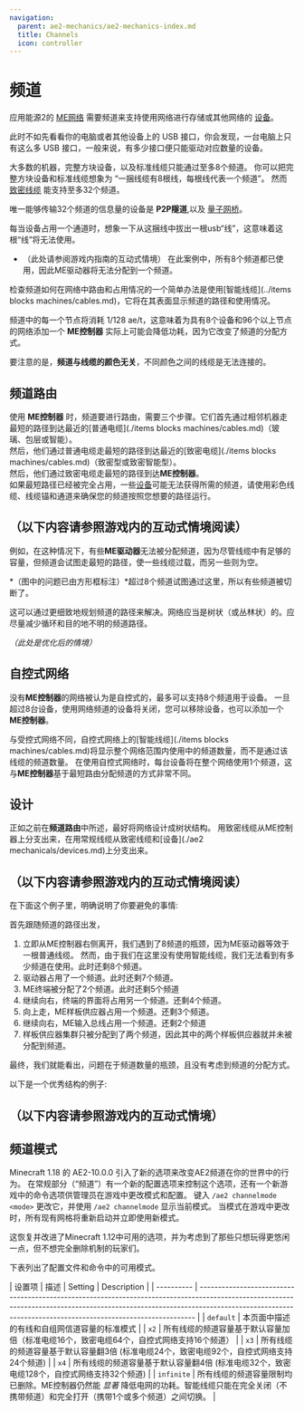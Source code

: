 ```yaml
---
navigation:
  parent: ae2-mechanics/ae2-mechanics-index.md
  title: Channels
  icon: controller
---
```


# 频道

应用能源2的 [ME网络](me-network-connections.md) 需要频道来支持使用网络进行存储或其他网络的 [设备](../ae2-mechanics/devices.md)。 

此时不如先看看你的电脑或者其他设备上的 USB 接口，你会发现，一台电脑上只有这么多 USB 接口，一般来说，有多少接口便只能驱动对应数量的设备。

大多数的机器，完整方块设备，以及标准线缆只能通过至多8个频道。 
你可以把完整方块设备和标准线缆想象为 “一捆线缆有8根线，每根线代表一个频道”。 然而 [致密线缆](../items-blocks-machines/cables.md#dense-cable) 能支持至多32个频道。

唯一能够传输32个频道的信息量的设备是 **P2P隧道**,以及 [量子网桥](../items-blocks-machines/quantum_bridge.md)。

每当设备占用一个通道时，想象一下从这捆线中拔出一根usb“线”，这意味着这根“线”将无法使用。

* （此处请参阅游戏内指南的互动式情境）
  在此案例中，所有8个频道都已使用，因此ME驱动器将无法分配到一个频道。

检查频道如何在网络中路由和占用情况的一个简单办法是使用[智能线缆](../items blocks machines/cables.md)，它将在其表面显示频道的路径和使用情况。

频道中的每一个节点将消耗 1/128 ae/t，这意味着为具有8个设备和96个以上节点的网络添加一个 **ME控制器** 实际上可能会降低功耗，因为它改变了频道的分配方式。

要注意的是，**频道与线缆的颜色无关**，不同颜色之间的线缆是无法连接的。

## 频道路由

使用 **ME控制器** 时，频道要进行路由，需要三个步骤。它们首先通过相邻机器走最短的路径到达最近的[普通电缆](./items blocks machines/cables.md)（玻璃、包层或智能）。  
然后，他们通过普通电缆走最短的路径到达最近的[致密电缆](./items blocks machines/cables.md)（致密型或致密智能型）。  
然后，他们通过致密电缆走最短的路径到达**ME控制器**。  
如果最短路径已经被完全占用，一些[设备](devices.md)可能无法获得所需的频道，请使用彩色线缆、线缆锚和通道来确保您的频道按照您想要的路径运行。  

## （以下内容请参照游戏内的互动式情境阅读）
例如，在这种情况下，有些**ME驱动器**无法被分配频道，因为尽管线缆中有足够的容量，但频道会试图走最短的路径，使一些线缆过载，而另一些则为空。

*（图中的问题已由方形框标注）*超过8个频道试图通过这里，所以有些频道被切断了。

这可以通过更细致地规划频道的路径来解决。网络应当是树状（或丛林状）的。应尽量减少循环和目的地不明的频道路径。

*（此处是优化后的情境）*

## 自控式网络

没有**ME控制器**的网络被认为是自控式的，最多可以支持8个频道用于设备。
一旦超过8台设备，使用网络频道的设备将关闭，您可以移除设备，也可以添加一个**ME控制器**。

与受控式网络不同，自控式网络上的[智能线缆](./items blocks machines/cables.md)将显示整个网络范围内使用中的频道数量，而不是通过该线缆的频道数量。
在使用自控式网络时，每台设备将在整个网络使用1个频道，这与**ME控制器**基于最短路由分配频道的方式非常不同。

## 设计

正如之前在**频道路由**中所述，最好将网络设计成树状结构。
用致密线缆从ME控制器上分支出来，在用常规线缆从致密线缆和[设备](./ae2 mechanicals/devices.md)上分支出来。

## （以下内容请参照游戏内的互动式情境阅读）
在下面这个例子里，明确说明了你要避免的事情:

首先跟随频道的路径出发，

1. 立即从ME控制器右侧离开，我们遇到了8频道的瓶颈，因为ME驱动器等效于一根普通线缆。
   然而，由于我们在这里没有使用智能线缆，我们无法看到有多少频道在使用。此时还剩8个频道。
2. 驱动器占用了一个频道。此时还剩7个频道。
3. ME终端被分配了2个频道。此时还剩5个频道
4. 继续向右，终端的界面将占用另一个频道。还剩4个频道。
5. 向上走，ME样板供应器占用一个频道。还剩3个频道。
6. 继续向右，ME输入总线占用一个频道。还剩2个频道
7. 样板供应器集群只被分配到了两个频道，因此其中的两个样板供应器就并未被分配到频道。

最终，我们就能看出，问题在于频道数量的瓶颈，且没有考虑到频道的分配方式。


以下是一个优秀结构的例子:

## （以下内容请参照游戏内的互动式情境）

## 频道模式

Minecraft 1.18 的 AE2-10.0.0 引入了新的选项来改变AE2频道在你的世界中的行为。
在常规部分（“频道”）有一个新的配置选项来控制这个选项，还有一个新游戏中的命令选项供管理员在游戏中更改模式和配置。 
键入 `/ae2 channelmode <mode>` 更改它，并使用 `/ae2 channelmode` 显示当前模式。
当模式在游戏中更改时，所有现有网格将重新启动并立即使用新模式。

这恢复并改进了Minecraft 1.12中可用的选项，并为考虑到了那些只想玩得更悠闲一点，但不想完全删除机制的玩家们。

下表列出了配置文件和命令中的可用模式。


|  设置项     |   描述
| Setting    | Description                                                                                                                                                                                                                               |
| ---------- | ----------------------------------------------------------------------------------------------------------------------------------------------------------------------------------------------------------------------------------------- |
| `default`  | 本页面中描述的有线和自组网信道容量的标准模式                                                                                                                          |
| `x2`       | 所有线缆的频道容量基于默认容量加倍（标准电缆16个，致密电缆64个，自控式网络支持16个频道）                                                                                                                           |
| `x3`       | 所有线缆的频道容量基于默认容量翻3倍 (标准电缆24个，致密电缆92个，自控式网络支持24个频道)                                                                                                                           |
| `x4`       | 所有线缆的频道容量基于默认容量翻4倍 (标准电缆32个，致密电缆128个，自控式网络支持32个频道)                                                                                                                       |
| `infinite` | 所有线缆的频道容量限制均已删除。ME控制器仍然能 *显著* 降低电网的功耗。智能线缆只能在完全关闭（不携带频道）和完全打开（携带1个或多个频道）之间切换。 |